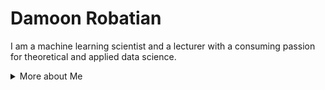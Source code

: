 # Damoon Robatian
I am a machine learning scientist and a lecturer with a consuming passion for theoretical and applied data science. 

<details><summary>More about Me</summary>
<p>

```
- I hold a PhD dedicated to reliable learning from incomplete data.
- I have contributed to data projects across several fields, including healthcare management, financial technologies, telecommunications, and scheduling.
- I code in Python, R, and SQL.
- I authored an online machine learning course for McGill School of Continuing Studies (McGill SCS).
- I have been teaching at McGill SCS since 2018. 
- I authored peer-reviewed journal and conference papers.
```
</p>
</details>
